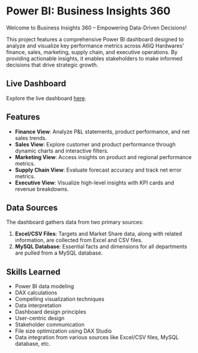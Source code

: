 # Power BI: Business Insights 360

Welcome to Business Insights 360 – Empowering Data-Driven Decisions!

This project features a comprehensive Power BI dashboard designed to analyze and visualize key performance metrics across AtliQ Hardwares' finance, sales, marketing, supply chain, and executive operations. By providing actionable insights, it enables stakeholders to make informed decisions that drive strategic growth.

## Live Dashboard

Explore the live dashboard [here](https://app.powerbi.com/view?r=eyJrIjoiZjE0MTNhMWMtOWNlMS00MWU4LTk0NzAtM2I1ZmJjY2JhZmE4IiwidCI6ImM2ZTU0OWIzLTVmNDUtNDAzMi1hYWU5LWQ0MjQ0ZGM1YjJjNCJ9).

## Features

- **Finance View**: Analyze P&L statements, product performance, and net sales trends.
- **Sales View**: Explore customer and product performance through dynamic charts and interactive filters.
- **Marketing View**: Access insights on product and regional performance metrics.
- **Supply Chain View**: Evaluate forecast accuracy and track net error metrics.
- **Executive View**: Visualize high-level insights with KPI cards and revenue breakdowns.

## Data Sources

The dashboard gathers data from two primary sources:

1. **Excel/CSV Files**: Targets and Market Share data, along with related information, are collected from Excel and CSV files.
2. **MySQL Database**: Essential facts and dimensions for all departments are pulled from a MySQL database.

## Skills Learned

- Power BI data modeling
- DAX calculations
- Compelling visualization techniques
- Data interpretation
- Dashboard design principles
- User-centric design
- Stakeholder communication
- File size optimization using DAX Studio
- Data integration from various sources like Excel/CSV files, MySQL database, etc.
